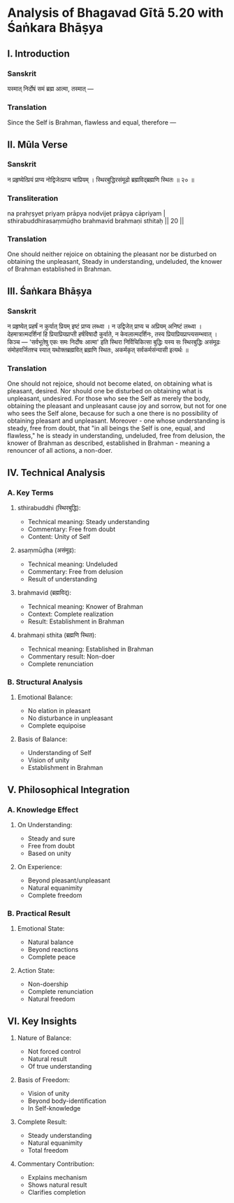 # Analysis of Bhagavad Gītā 5.20 with Śaṅkara Bhāṣya

## I. Introduction

### Sanskrit
यस्मात् निर्दोषं समं ब्रह्म आत्मा, तस्मात् —

### Translation
Since the Self is Brahman, flawless and equal, therefore —

## II. Mūla Verse

### Sanskrit
न प्रहृष्येत्प्रियं प्राप्य नोद्विजेत्प्राप्य चाप्रियम् ।
स्थिरबुद्धिरसंमूढो ब्रह्मविद्ब्रह्मणि स्थितः ॥ २० ॥

### Transliteration
na prahṛṣyet priyaṃ prāpya nodvijet prāpya cāpriyam |
sthirabuddhirasaṃmūḍho brahmavid brahmaṇi sthitaḥ || 20 ||

### Translation
One should neither rejoice on obtaining the pleasant nor be disturbed on obtaining the unpleasant,
Steady in understanding, undeluded, the knower of Brahman established in Brahman.

## III. Śaṅkara Bhāṣya

### Sanskrit
न प्रहृष्येत् प्रहर्षं न कुर्यात् प्रियम् इष्टं प्राप्य लब्ध्वा । न उद्विजेत् प्राप्य च अप्रियम् अनिष्टं लब्ध्वा । देहमात्रात्मदर्शिनां हि प्रियाप्रियप्राप्ती हर्षविषादौ कुर्वाते, न केवलात्मदर्शिनः, तस्य प्रियाप्रियप्राप्त्यसम्भवात् । किञ्च — 'सर्वभूतेषु एकः समः निर्दोषः आत्मा' इति स्थिरा निर्विचिकित्सा बुद्धिः यस्य सः स्थिरबुद्धिः असंमूढः संमोहवर्जितश्च स्यात् यथोक्तब्रह्मवित् ब्रह्मणि स्थितः, अकर्मकृत् सर्वकर्मसंन्यासी इत्यर्थः ॥

### Translation
One should not rejoice, should not become elated, on obtaining what is pleasant, desired. Nor should one be disturbed on obtaining what is unpleasant, undesired. For those who see the Self as merely the body, obtaining the pleasant and unpleasant cause joy and sorrow, but not for one who sees the Self alone, because for such a one there is no possibility of obtaining pleasant and unpleasant. Moreover - one whose understanding is steady, free from doubt, that "in all beings the Self is one, equal, and flawless," he is steady in understanding, undeluded, free from delusion, the knower of Brahman as described, established in Brahman - meaning a renouncer of all actions, a non-doer.

## IV. Technical Analysis

### A. Key Terms

1. sthirabuddhi (स्थिरबुद्धि):
   - Technical meaning: Steady understanding
   - Commentary: Free from doubt
   - Content: Unity of Self

2. asaṃmūḍha (असंमूढ):
   - Technical meaning: Undeluded
   - Commentary: Free from delusion
   - Result of understanding

3. brahmavid (ब्रह्मविद्):
   - Technical meaning: Knower of Brahman
   - Context: Complete realization
   - Result: Establishment in Brahman

4. brahmaṇi sthita (ब्रह्मणि स्थित):
   - Technical meaning: Established in Brahman
   - Commentary result: Non-doer
   - Complete renunciation

### B. Structural Analysis

1. Emotional Balance:
   - No elation in pleasant
   - No disturbance in unpleasant
   - Complete equipoise

2. Basis of Balance:
   - Understanding of Self
   - Vision of unity
   - Establishment in Brahman

## V. Philosophical Integration

### A. Knowledge Effect

1. On Understanding:
   - Steady and sure
   - Free from doubt
   - Based on unity

2. On Experience:
   - Beyond pleasant/unpleasant
   - Natural equanimity
   - Complete freedom

### B. Practical Result

1. Emotional State:
   - Natural balance
   - Beyond reactions
   - Complete peace

2. Action State:
   - Non-doership
   - Complete renunciation
   - Natural freedom

## VI. Key Insights

1. Nature of Balance:
   - Not forced control
   - Natural result
   - Of true understanding

2. Basis of Freedom:
   - Vision of unity
   - Beyond body-identification
   - In Self-knowledge

3. Complete Result:
   - Steady understanding
   - Natural equanimity
   - Total freedom

4. Commentary Contribution:
   - Explains mechanism
   - Shows natural result
   - Clarifies completion
